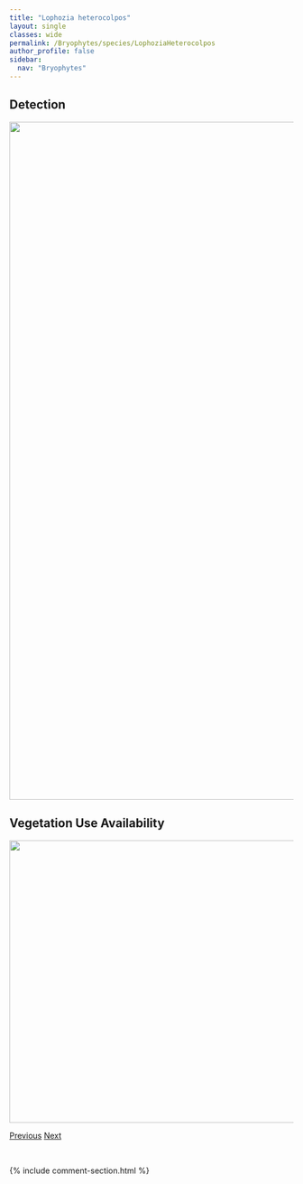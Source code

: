 ```yaml
---
title: "Lophozia heterocolpos"
layout: single
classes: wide
permalink: /Bryophytes/species/LophoziaHeterocolpos
author_profile: false
sidebar:
  nav: "Bryophytes"
---
```


<h2>Detection</h2>

<a href="https://drive.google.com/uc?export=view&id=1ya17yKLEnfusiALBSx1XEuA3G6TR65XL">
<img src="https://drive.google.com/uc?export=view&id=1ya17yKLEnfusiALBSx1XEuA3G6TR65XL" height = "1200" width = "800">
</a>


<h2>Vegetation Use Availability</h2>

<a href="https://drive.google.com/uc?export=view&id=1itC799wT6KZJrbvnEaa3T35ngP3wCTJ-">
<img src="https://drive.google.com/uc?export=view&id=1itC799wT6KZJrbvnEaa3T35ngP3wCTJ-" height = "500" width = "1000">
</a>


<a href="/DevelopmentWebsite/Bryophytes/species/SphagnumFallax" class="pagination--pager" title="Sphagnum fallax">Previous</a> <a href="/DevelopmentWebsite/Bryophytes/species/TortulaAcaulon" class="pagination--pager" title="Tortula acaulon">Next</a>

<p>&nbsp;</p>

{% include comment-section.html %}
